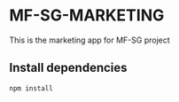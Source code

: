 # MF-SG-MARKETING

This is the marketing app for MF-SG project

## Install dependencies

```
npm install
```
